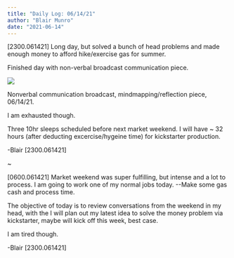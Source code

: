 ```yaml
---
title: "Daily Log: 06/14/21"
author: "Blair Munro"
date: "2021-06-14"
---
```


[2300.061421]
Long day, but solved a bunch of head problems and made enough money to afford hike/exercise gas for summer.

Finished day with non-verbal broadcast communication piece.

<div class="figure">

![](/images/booth/napkinbroadcast.061421.jpg)

<p class="caption">Nonverbal communication broadcast, mindmapping/reflection piece, 06/14/21.</p>

</div>

I am exhausted though.

Three 10hr sleeps scheduled before next market weekend. I will have ~ 32 hours (after deducting excercise/hygeine time) for kickstarter production.

-Blair
[2300.061421]

~

[0600.061421]
Market weekend was super fulfilling, but intense and a lot to process. I am going to work one of my normal jobs today.  --Make some gas cash and process time.

The objective of today is to review conversations from the weekend in my head, with the I will plan out my latest idea to solve the money problem via kickstarter, maybe will kick off this week, best case.

I am tired though.

-Blair
[2300.061421]
